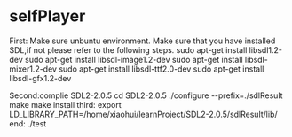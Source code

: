 # selfPlayer
First: Make sure unbuntu environment.
Make sure that you have installed SDL,if not please refer to the following steps.
	sudo apt-get install libsdl1.2-dev
	sudo apt-get install libsdl-image1.2-dev
	sudo apt-get install libsdl-mixer1.2-dev
	sudo apt-get install libsdl-ttf2.0-dev
	sudo apt-get install libsdl-gfx1.2-dev

Second:complie SDL2-2.0.5 
	cd SDL2-2.0.5
	./configure --prefix=./sdlResult
	make
	make install
third:
	export LD_LIBRARY_PATH=/home/xiaohui/learnProject/SDL2-2.0.5/sdlResult/lib/
end:
	./test

